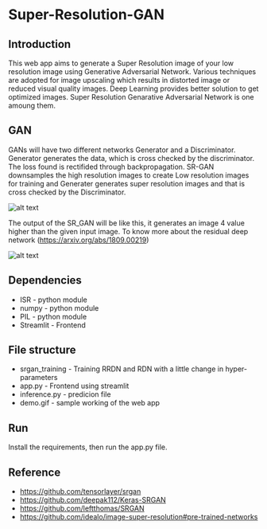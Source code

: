 # Super-Resolution-GAN
## Introduction 
This web app aims to generate a Super Resolution image of your low resolution image using Generative Adversarial Network. Various techniques are adopted for image upscaling which results in distorted image or reduced visual quality images. Deep Learning provides better solution to get optimized images. Super Resolution Genarative Adversarial Network is one amoung them. 
## GAN
GANs will have two different networks Generator and a Discriminator. Generator generates the data, which is cross checked by the discriminator. The loss found is rectifided through backpropagation. SR-GAN downsamples the high resolution images to create Low resolution images for training and Generater generates super resolution images and that is cross checked by the Discriminator.

![alt text](https://miro.medium.com/max/2164/1*CcqEeJAa6cOBP8a713YR-w.png)

The output of the SR_GAN will be like this, it generates an image 4 value higher than the given input image. To know more about the residual deep network (https://arxiv.org/abs/1809.00219)


![alt text](https://miro.medium.com/max/2068/1*7doTQzPZSn3TYFR8xY2FuA.png)

## Dependencies
* ISR - python module 
* numpy - python module 
* PIL - python module 
* Streamlit - Frontend 

## File structure
* srgan_training - Training RRDN and RDN with a little change in hyper-parameters
* app.py - Frontend using streamlit 
* inference.py - predicion file 
* demo.gif - sample working of the web app

## Run
Install the requirements, then run the app.py file. 

## Reference
* https://github.com/tensorlayer/srgan
* https://github.com/deepak112/Keras-SRGAN
* https://github.com/leftthomas/SRGAN
* https://github.com/idealo/image-super-resolution#pre-trained-networks
